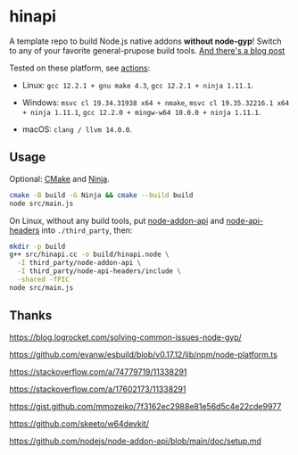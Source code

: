 # hinapi

A template repo to build Node.js native addons **without node-gyp**! Switch to any of your favorite general-prupose build tools. [And there's a blog post](https://kkocdko.site/post/202303261531)

Tested on these platform, see [actions](https://github.com/kkocdko/hinapi/actions):

- Linux: `gcc 12.2.1 + gnu make 4.3`, `gcc 12.2.1 + ninja 1.11.1`.

- Windows: `msvc cl 19.34.31938 x64 + nmake`, `msvc cl 19.35.32216.1 x64 + ninja 1.11.1`, `gcc 12.2.0 + mingw-w64 10.0.0 + ninja 1.11.1`.

- macOS: `clang / llvm 14.0.0`.

## Usage

Optional: [CMake](https://cmake.org) and [Ninja](https://github.com/ninja-build/ninja).

```sh
cmake -B build -G Ninja && cmake --build build
node src/main.js
```

On Linux, without any build tools, put [node-addon-api](https://github.com/nodejs/node-addon-api) and [node-api-headers](https://github.com/nodejs/node-api-headers) into `./third_party`, then:

```sh
mkdir -p build
g++ src/hinapi.cc -o build/hinapi.node \
  -I third_party/node-addon-api \
  -I third_party/node-api-headers/include \
  -shared -fPIC
node src/main.js
```

## Thanks

https://blog.logrocket.com/solving-common-issues-node-gyp/

https://github.com/evanw/esbuild/blob/v0.17.12/lib/npm/node-platform.ts

https://stackoverflow.com/a/74779719/11338291

https://stackoverflow.com/a/17602173/11338291

https://gist.github.com/mmozeiko/7f3162ec2988e81e56d5c4e22cde9977

https://github.com/skeeto/w64devkit/

https://github.com/nodejs/node-addon-api/blob/main/doc/setup.md

<!--

#define NAPI_DISABLE_CPP_EXCEPTIONS
#define NODE_ADDON_API_DISABLE_DEPRECATED

# build type. MinSizeRel | Release | Debug
set(CMAKE_BUILD_TYPE MinSizeRel)

# enable LTO
# set(CMAKE_POLICY_DEFAULT_CMP0069 NEW)
# set(CMAKE_INTERPROCEDURAL_OPTIMIZATION TRUE)

# target_compile_options(${PROJECT_NAME} PUBLIC -Wall)
# -shared -fno-exceptions -fPIC -Wall -Wextra -Os -s -flto -g -fsanitize=undefined -fsanitize=address -fno-omit-frame-pointer

# static
# set_target_properties(${PROJECT_NAME} PROPERTIES LINK_SEARCH_END_STATIC 1)

# target_link_options(${PROJECT_NAME} PUBLIC -s)
# target_compile_options(${PROJECT_NAME} PUBLIC /MT)
# target_link_options(${PROJECT_NAME} PUBLIC /NODEFAULTLIB:msvcrt.lib)
# include("${PROJECT_SOURCE_DIR}/third_party/vc-ltl/VC-LTL helper for cmake.cmake")
# -shared -fno-exceptions -fPIC -Wall -Wextra -Wl,-Bstatic -Os -s # -g -fsanitize=undefined -fsanitize=address -fno-omit-frame-pointer
# ~/misc/apps/node-19.7.0-pc src/main.js

Some of the disadvantages of node-gyp include that it can easily result in problems that are hard to resolve1. Due to historical reasons, using node-gyp can be difficult1. However, node-gyp is a tool which compiles Node.js Addons. Node.js Addons are native Node.js Modules, written in C or C++, which therefore need to be compiled on your machine2. After they are compiled with tools like node-gyp, their functionality can be accessed via require (), just as any other Node.js Module2.

-->
